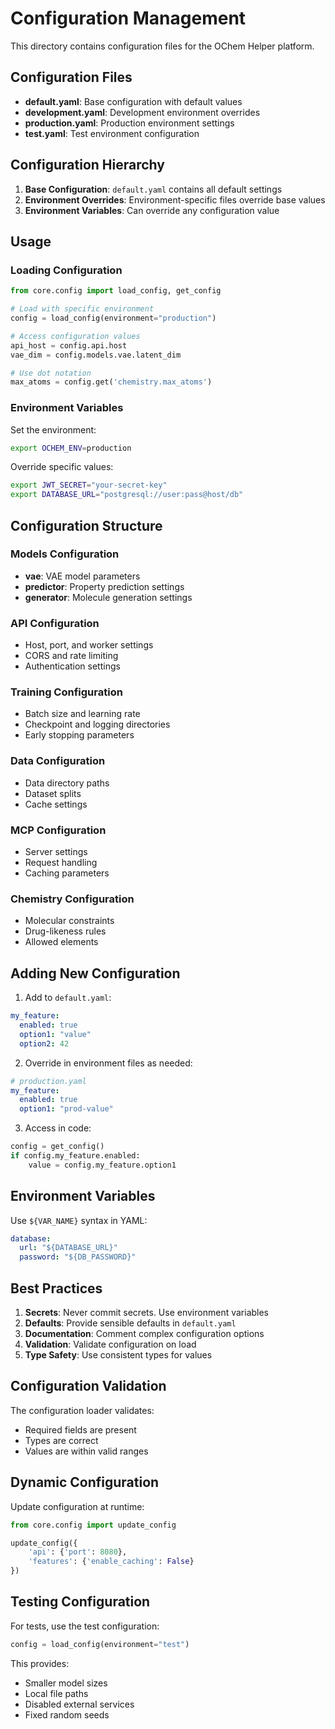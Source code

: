 # Configuration Management

This directory contains configuration files for the OChem Helper platform.

## Configuration Files

- **default.yaml**: Base configuration with default values
- **development.yaml**: Development environment overrides
- **production.yaml**: Production environment settings
- **test.yaml**: Test environment configuration

## Configuration Hierarchy

1. **Base Configuration**: `default.yaml` contains all default settings
2. **Environment Overrides**: Environment-specific files override base values
3. **Environment Variables**: Can override any configuration value

## Usage

### Loading Configuration

```python
from core.config import load_config, get_config

# Load with specific environment
config = load_config(environment="production")

# Access configuration values
api_host = config.api.host
vae_dim = config.models.vae.latent_dim

# Use dot notation
max_atoms = config.get('chemistry.max_atoms')
```

### Environment Variables

Set the environment:
```bash
export OCHEM_ENV=production
```

Override specific values:
```bash
export JWT_SECRET="your-secret-key"
export DATABASE_URL="postgresql://user:pass@host/db"
```

## Configuration Structure

### Models Configuration
- **vae**: VAE model parameters
- **predictor**: Property prediction settings
- **generator**: Molecule generation settings

### API Configuration
- Host, port, and worker settings
- CORS and rate limiting
- Authentication settings

### Training Configuration
- Batch size and learning rate
- Checkpoint and logging directories
- Early stopping parameters

### Data Configuration
- Data directory paths
- Dataset splits
- Cache settings

### MCP Configuration
- Server settings
- Request handling
- Caching parameters

### Chemistry Configuration
- Molecular constraints
- Drug-likeness rules
- Allowed elements

## Adding New Configuration

1. Add to `default.yaml`:
```yaml
my_feature:
  enabled: true
  option1: "value"
  option2: 42
```

2. Override in environment files as needed:
```yaml
# production.yaml
my_feature:
  enabled: true
  option1: "prod-value"
```

3. Access in code:
```python
config = get_config()
if config.my_feature.enabled:
    value = config.my_feature.option1
```

## Environment Variables

Use `${VAR_NAME}` syntax in YAML:
```yaml
database:
  url: "${DATABASE_URL}"
  password: "${DB_PASSWORD}"
```

## Best Practices

1. **Secrets**: Never commit secrets. Use environment variables
2. **Defaults**: Provide sensible defaults in `default.yaml`
3. **Documentation**: Comment complex configuration options
4. **Validation**: Validate configuration on load
5. **Type Safety**: Use consistent types for values

## Configuration Validation

The configuration loader validates:
- Required fields are present
- Types are correct
- Values are within valid ranges

## Dynamic Configuration

Update configuration at runtime:
```python
from core.config import update_config

update_config({
    'api': {'port': 8080},
    'features': {'enable_caching': False}
})
```

## Testing Configuration

For tests, use the test configuration:
```python
config = load_config(environment="test")
```

This provides:
- Smaller model sizes
- Local file paths
- Disabled external services
- Fixed random seeds